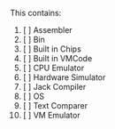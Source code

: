 This contains:
1. [ ] Assembler  
2. [ ] Bin  
3. [ ] Built in Chips  
4. [ ] Built in VMCode  
5. [ ] CPU Emulator  
6. [ ] Hardware Simulator  
7. [ ] Jack Compiler  
8. [ ] OS  
9. [ ] Text Comparer  
10. [ ] VM Emulator